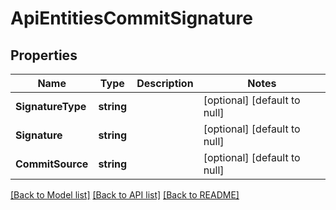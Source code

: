 # ApiEntitiesCommitSignature

## Properties
Name | Type | Description | Notes
------------ | ------------- | ------------- | -------------
**SignatureType** | **string** |  | [optional] [default to null]
**Signature** | **string** |  | [optional] [default to null]
**CommitSource** | **string** |  | [optional] [default to null]

[[Back to Model list]](../README.md#documentation-for-models) [[Back to API list]](../README.md#documentation-for-api-endpoints) [[Back to README]](../README.md)


